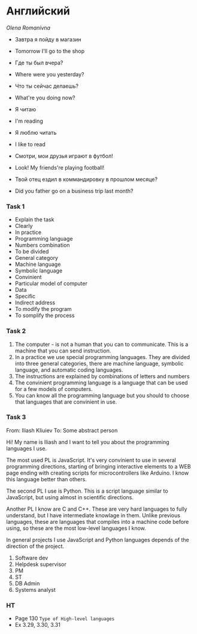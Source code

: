 # Английский

_Olena Romanivna_

- Завтра я пойду в магазин
- Tomorrow I'll go to the shop

- Где ты был вчера?
- Where were you yesterday?

- Что ты сейчас делаешь?
- What're you doing now?

- Я читаю
- I'm reading

- Я люблю читать
- I like to read

- Смотри, мои друзья играют в футбол!
- Look! My friends're playing football!

- Твой отец ездил в коммандировку в прошлом месяце?
- Did you father go on a business trip last month?

### Task 1

- Explain the task
- Clearly
- In practice
- Programming language
- Numbers combination
- To be divided
- General category
- Machine language
- Symbolic language
- Convinient
- Particular model of computer
- Data
- Specific
- Indirect address
- To modify the program
- To somplify the process

### Task 2

1. The computer - is not a human that you can to communicate. This is a machine that you can send instruction.
2. In a practice we use special programming languages. They are divided into three general categories, there are machine language, symbolic language, and automatic coding languages.
3. The instructions are explained by combinations of letters and numbers
4. The convinient programming language is a language that can be used for a few models of computers.
5. You can know all the programming language but you should to choose that languages that are convinient in use.


### Task 3

From: Iliash Kliuiev
To: Some abstract person


Hi! My name is Iliash and I want to tell you about the programming languages I use.

The most used PL is JavaScript. It's very convinient to use in several programming directions, starting of bringing interactive elements to a WEB page ending with creating scripts for microcontrollers like Arduino. I know this language better than others.

The second PL I use is Python. This is a script language similar to JavaScript, but using almost in scientific directions.

Another PL I know are C and C++. These are very hard languages to fully understand, but I have intermediate knowlage in them. Unlike previous languages, these are languages that compiles into a machine code before using, so these are the most low-level languages I know.

In general projects I use JavaScript and Python languages depends of the direction of the project.


1. Software dev
2. Helpdesk supervisor
3. PM
4. ST
5. DB Admin
6. Systems analyst

### HT

- Page 130 `Type of High-level languages`
- Ex 3.29, 3.30, 3.31

